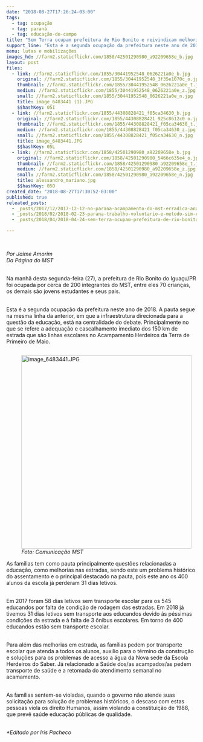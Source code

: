 ```yaml
---
date: "2018-08-27T17:26:24-03:00"
tags:
  - tag: ocupação
  - tag: paraná
  - tag: educação-do-campo
title: "Sem Terra ocupam prefeitura de Rio Bonito e reivindicam melhorias na educação  "
support_line: "Esta é a segunda ocupação da prefeitura neste ano de 2018. A pauta segue na mesma linha da anterior, em que a infraestrutura direcionada para a questão da educação, está na centralidade do debate. "
menu: lutas e mobilizações
images_hd: //farm2.staticflickr.com/1858/42501290980_a92209658e_b.jpg
layout: post
files:
  - link: //farm2.staticflickr.com/1855/30441952548_0626221a0e_b.jpg
    original: //farm2.staticflickr.com/1855/30441952548_3f35e1070c_o.jpg
    thumbnail: //farm2.staticflickr.com/1855/30441952548_0626221a0e_t.jpg
    medium: //farm2.staticflickr.com/1855/30441952548_0626221a0e_z.jpg
    small: //farm2.staticflickr.com/1855/30441952548_0626221a0e_n.jpg
    title: image_6483441 (1).JPG
    $$hashKey: 05I
  - link: //farm2.staticflickr.com/1855/44308828421_f05ca34630_b.jpg
    original: //farm2.staticflickr.com/1855/44308828421_925c8612c0_o.jpg
    thumbnail: //farm2.staticflickr.com/1855/44308828421_f05ca34630_t.jpg
    medium: //farm2.staticflickr.com/1855/44308828421_f05ca34630_z.jpg
    small: //farm2.staticflickr.com/1855/44308828421_f05ca34630_n.jpg
    title: image_6483441.JPG
    $$hashKey: 05L
  - link: //farm2.staticflickr.com/1858/42501290980_a92209658e_b.jpg
    original: //farm2.staticflickr.com/1858/42501290980_5466c635e4_o.jpg
    thumbnail: //farm2.staticflickr.com/1858/42501290980_a92209658e_t.jpg
    medium: //farm2.staticflickr.com/1858/42501290980_a92209658e_z.jpg
    small: //farm2.staticflickr.com/1858/42501290980_a92209658e_n.jpg
    title: alessandro_mariano.jpg
    $$hashKey: 05O
created_date: "2018-08-27T17:30:52-03:00"
published: true
releated_posts:
  - _posts/2017/12/2017-12-12-no-parana-acampamento-do-mst-erradica-analfabetismo-com-o-sim-eu-posso.md
  - _posts/2018/02/2018-02-23-parana-trabalho-voluntario-e-metodo-sim-eu-posso-propicia-que-mais-adultos-leiam-o-mundo.md
  - _posts/2018/04/2018-04-24-sem-terra-ocupam-prefeitura-de-rio-bonito-no-parana.md

---
```

<p>&nbsp;</p>

<p><em>Por Jaime Amorim&nbsp;<br />
Da P&aacute;gina do MST&nbsp;</em></p>

<p><br />
Na manh&atilde; desta segunda-feira (27), a prefeitura de Rio Bonito do Igua&ccedil;u/PR foi ocupada por cerca de 200 integrantes do MST, entre eles 70 crian&ccedil;as, os demais s&atilde;o jovens estudantes e seus pais.&nbsp;</p>

<p><br />
Esta &eacute; a segunda ocupa&ccedil;&atilde;o da prefeitura neste ano de 2018. A pauta segue na mesma linha da anterior, em que a infraestrutura direcionada para a quest&atilde;o da educa&ccedil;&atilde;o, est&aacute; na centralidade do debate. Principalmente no que se refere a adequa&ccedil;&atilde;o e cascalhamento imediato dos 150 km de estrada que s&atilde;o linhas escolares no Acampamento Herdeiros da Terra de Primeiro de Maio.&nbsp;</p>

<figure class="image" style="float:left"><img alt="image_6483441.JPG" height="512" src="//farm2.staticflickr.com/1855/44308828421_f05ca34630_b.jpg" width="450" />
<figcaption><em>Foto: Comunica&ccedil;&atilde;o MST</em></figcaption>
</figure>

<p><br />
As fam&iacute;lias tem como pauta principalmente quest&otilde;es relacionadas a educa&ccedil;&atilde;o, como melhorias nas estradas, sendo este um problema hist&oacute;rico do assentamento e o principal destacado na pauta, pois este ano os 400 alunos da escola j&aacute; perderam 31 dias letivos.&nbsp;</p>

<p><br />
Em 2017 foram 58 dias letivos sem transporte escolar para os 545 educandos por falta de condi&ccedil;&atilde;o de rodagem das estradas. Em 2018 j&aacute; tivemos 31 dias letivos sem transporte aos educandos devido &agrave;s p&eacute;ssimas condi&ccedil;&otilde;es da estrada e &agrave; falta de 3 &ocirc;nibus escolares. Em torno de 400 educandos est&atilde;o sem transporte escolar.&nbsp;</p>

<p><br />
Para al&eacute;m das melhorias em estrada, as fam&iacute;lias pedem por transporte escolar que atenda a todos os alunos, auxilio para o t&eacute;rmino da constru&ccedil;&atilde;o e solu&ccedil;&otilde;es para os problemas de acesso a &aacute;gua da Nova sede da Escola Herdeiros do Saber. J&aacute; relacionado a Sa&uacute;de dos/as acampados/as pedem transporte de sa&uacute;de e a retomada do atendimento semanal no acamamento.&nbsp;</p>

<p><br />
As fam&iacute;lias sentem-se violadas, quando o governo n&atilde;o atende suas solicita&ccedil;&atilde;o para solu&ccedil;&atilde;o de problemas hist&oacute;ricos, o descaso com estas pessoas viola os direito Humanos, assim violando a constitui&ccedil;&atilde;o de 1988, que prev&ecirc; sa&uacute;de educa&ccedil;&atilde;o p&uacute;blicas de qualidade.&nbsp;</p>

<p><br />
<em>*Editado por Iris Pacheco&nbsp;</em></p>
